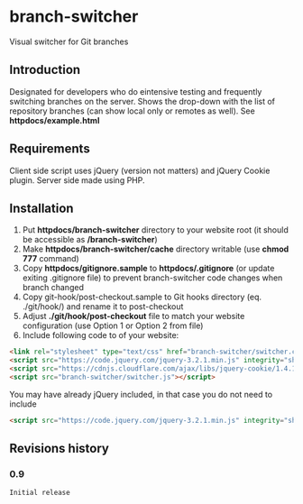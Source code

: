 # branch-switcher
Visual switcher for Git branches

## Introduction
Designated for developers who do eintensive testing and frequently switching branches on the server.
Shows the drop-down with the list of repository branches (can show local only or remotes as well).
See __httpdocs/example.html__

## Requirements
Client side script uses jQuery (version not matters) and jQuery Cookie plugin.
Server side made using PHP.

## Installation
1. Put __httpdocs/branch-switcher__ directory to your website root (it should be accessible as __/branch-switcher__)
2. Make __httpdocs/branch-switcher/cache__ directory writable (use __chmod 777__ command)
3. Copy __httpdocs/gitignore.sample__ to __httpdocs/.gitignore__ (or update exiting .gitignore file) to prevent branch-switcher code changes when branch changed
4. Copy git-hook/post-checkout.sample to Git hooks directory (eq. ./git/hook/) and rename it to post-checkout
5. Adjust __./git/hook/post-checkout__ file to match your website configuration (use Option 1 or Option 2 from file)
6. Include following code to <head> of your website:
```html
<link rel="stylesheet" type="text/css" href="branch-switcher/switcher.css"/>
<script src="https://code.jquery.com/jquery-3.2.1.min.js" integrity="sha256-hwg4gsxgFZhOsEEamdOYGBf13FyQuiTwlAQgxVSNgt4=" crossorigin="anonymous"></script>
<script src="https://cdnjs.cloudflare.com/ajax/libs/jquery-cookie/1.4.1/jquery.cookie.min.js"></script>
<script src="branch-switcher/switcher.js"></script>
```
You may have already jQuery included, in that case you do not need to include
```html
<script src="https://code.jquery.com/jquery-3.2.1.min.js" integrity="sha256-hwg4gsxgFZhOsEEamdOYGBf13FyQuiTwlAQgxVSNgt4=" crossorigin="anonymous"></script>
```

## Revisions history
### 0.9
	Initial release